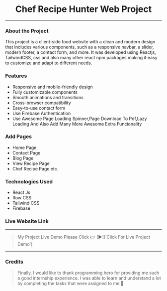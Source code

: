 <h1 align="center">Chef Recipe Hunter Web Project</h1>

---

### About the Project

This project is a client-side food website with a clean and modern design that includes various components, such as a responsive navbar, a slider, modern footer, a contact form, and more. It was developed using Reactjs, TailwindCSS, css and also many other react npm packages making it easy to customize and adapt to different needs.

### Features

- Responsive and mobile-friendly design
- Fully customizable components
- Smooth animations and transitions
- Cross-browser compatibility
- Easy-to-use contact form
- Use Firebase Authentication
- Use Awesome Page Loading Spinner,Page Download To Pdf,Lazy Loading And Also Add Many More Awesome Extra Funcionality

### Add Pages

- Home Page
- Contact Page
- Blog Page
- View Recipe Page
- Chef Recipe Page etc.

### Technologies Used

- React Js
- Row CSS
- Tailwind CSS
- Firebase

### Live Website Link

***
> My Project Live Demo Please Click 👉 [▶]('Click For Live Project Demo')
***

### Credits

> Finally, I would like to thank programming hero for providing me such a good internship experience. I was able to learn and understand a lot by completing the tasks that were assigned to me 🥰


